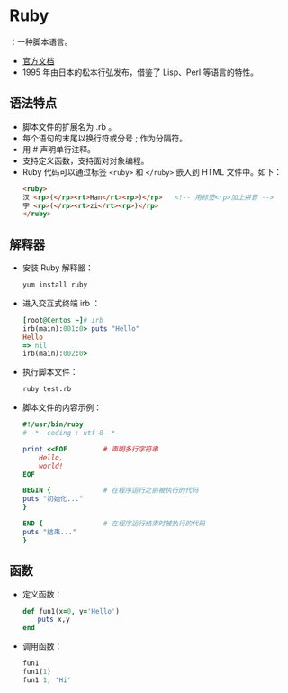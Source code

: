 # Ruby

：一种脚本语言。
- [官方文档](http://www.ruby-lang.org/zh_cn/documentation/)
- 1995 年由日本的松本行弘发布，借鉴了 Lisp、Perl 等语言的特性。

## 语法特点

- 脚本文件的扩展名为 .rb 。
- 每个语句的末尾以换行符或分号 ; 作为分隔符。
- 用 # 声明单行注释。
- 支持定义函数，支持面对对象编程。
- Ruby 代码可以通过标签 `<ruby>` 和 `</ruby>` 嵌入到 HTML 文件中。如下：
  ```html
  <ruby>
  汉 <rp>(</rp><rt>Han</rt><rp>)</rp>   <!-- 用标签<rp>加上拼音 -->
  字 <rp>(</rp><rt>zi</rt><rp>)</rp>
  </ruby>
  ```

## 解释器

- 安装 Ruby 解释器：
  ```sh
  yum install ruby
  ```

- 进入交互式终端 irb ：
  ```ruby
  [root@Centos ~]# irb
  irb(main):001:0> puts "Hello"
  Hello
  => nil
  irb(main):002:0>
  ```

- 执行脚本文件：
  ```sh
  ruby test.rb
  ```

- 脚本文件的内容示例：
  ```ruby
  #!/usr/bin/ruby
  # -*- coding : utf-8 -*-

  print <<EOF         # 声明多行字符串
      Hello,
      world!
  EOF

  BEGIN {             # 在程序运行之前被执行的代码
  puts "初始化..."
  }

  END {               # 在程序运行结束时被执行的代码
  puts "结束..."
  }
  ```

## 函数

- 定义函数：
  ```ruby
  def fun1(x=0, y='Hello')
  　  puts x,y
  end
  ```

- 调用函数：
  ```ruby
  fun1
  fun1(1)
  fun1 1, 'Hi'
  ```
